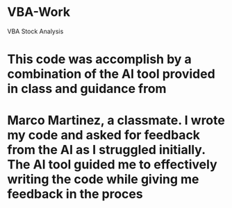 # VBA-Work
VBA Stock Analysis
# This code was accomplish by a combination of the AI tool provided in class and guidance from
# Marco Martinez, a classmate. I wrote my code and asked for feedback from the AI as I struggled initially. The AI tool guided me to effectively writing the code while giving me feedback in the proces